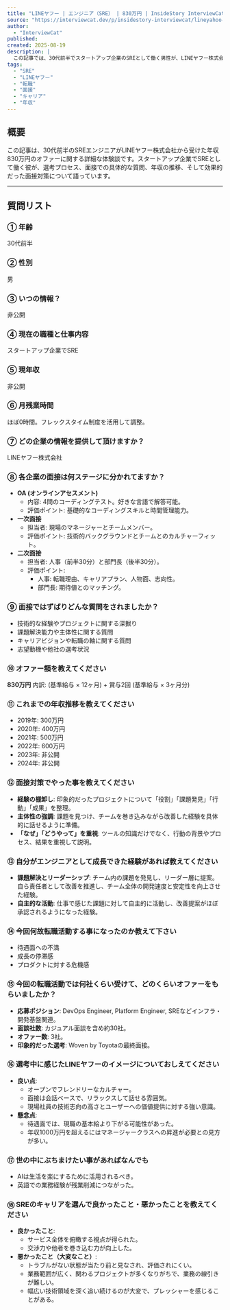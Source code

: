 ```yaml
---
title: "LINEヤフー | エンジニア（SRE） | 830万円 | InsideStory InterviewCat | エンジニアストーリー"
source: "https://interviewcat.dev/p/insidestory-interviewcat/lineyahoo-sre-engineer"
author:
  - "InterviewCat"
published:
created: 2025-08-19
description: |
  この記事では、30代前半でスタートアップ企業のSREとして働く男性が、LINEヤフー株式会社からSREポジションで年収830万円のオファーを受けた際の面接体験談をまとめています。選考プロセス、質問内容、年収推移、面接対策、SREとしてのキャリアについて詳細に語られています。
tags:
  - "SRE"
  - "LINEヤフー"
  - "転職"
  - "面接"
  - "キャリア"
  - "年収"
---
```


## 概要

この記事は、30代前半のSREエンジニアがLINEヤフー株式会社から受けた年収830万円のオファーに関する詳細な体験談です。スタートアップ企業でSREとして働く彼が、選考プロセス、面接での具体的な質問、年収の推移、そして効果的だった面接対策について語っています。

---

## 質問リスト

### ① 年齢

30代前半

### ② 性別

男

### ③ いつの情報？

非公開

### ④ 現在の職種と仕事内容

スタートアップ企業でSRE

### ⑤ 現年収

非公開

### ⑥ 月残業時間

ほぼ0時間。フレックスタイム制度を活用して調整。

### ⑦ どの企業の情報を提供して頂けますか？

LINEヤフー株式会社

### ⑧ 各企業の面接は何ステージに分かれてますか？

* **OA (オンラインアセスメント)**
  * 内容: 4問のコーディングテスト。好きな言語で解答可能。
  * 評価ポイント: 基礎的なコーディングスキルと時間管理能力。
* **一次面接**
  * 担当者: 現場のマネージャーとチームメンバー。
  * 評価ポイント: 技術的バックグラウンドとチームとのカルチャーフィット。
* **二次面接**
  * 担当者: 人事（前半30分）と部門長（後半30分）。
  * 評価ポイント:
    * 人事: 転職理由、キャリアプラン、人物面、志向性。
    * 部門長: 期待値とのマッチング。

### ⑨ 面接ではずばりどんな質問をされましたか？

* 技術的な経験やプロジェクトに関する深掘り
* 課題解決能力や主体性に関する質問
* キャリアビジョンや転職の軸に関する質問
* 志望動機や他社の選考状況

### ⑩ オファー額を教えてください

**830万円**
内訳: (基準給与 × 12ヶ月) + 賞与2回 (基準給与 × 3ヶ月分)

### ⑪ これまでの年収推移を教えてください

* 2019年: 300万円
* 2020年: 400万円
* 2021年: 500万円
* 2022年: 600万円
* 2023年: 非公開
* 2024年: 非公開

### ⑫ 面接対策でやった事を教えてください

* **経験の棚卸し**: 印象的だったプロジェクトについて「役割」「課題発見」「行動」「成果」を整理。
* **主体性の強調**: 課題を見つけ、チームを巻き込みながら改善した経験を具体的に話せるように準備。
* **「なぜ」「どうやって」を重視**: ツールの知識だけでなく、行動の背景やプロセス、結果を重視して説明。

### ⑬ 自分がエンジニアとして成長できた経験があれば教えてください

* **課題解決とリーダーシップ**: チーム内の課題を発見し、リーダー層に提案。自ら責任者として改善を推進し、チーム全体の開発速度と安定性を向上させた経験。
* **自主的な活動**: 仕事で感じた課題に対して自主的に活動し、改善提案がほぼ承認されるようになった経験。

### ⑭ 今回何故転職活動する事になったのか教えて下さい

* 待遇面への不満
* 成長の停滞感
* プロダクトに対する危機感

### ⑮ 今回の転職活動では何社くらい受けて、どのくらいオファーをもらいましたか？

* **応募ポジション**: DevOps Engineer, Platform Engineer, SREなどインフラ・開発基盤関連。
* **面談社数**: カジュアル面談を含め約30社。
* **オファー数**: 3社。
* **印象的だった選考**: Woven by Toyotaの最終面接。

### ⑯ 選考中に感じたLINEヤフーのイメージについておしえてください

* **良い点**:
  * オープンでフレンドリーなカルチャー。
  * 面接は会話ベースで、リラックスして話せる雰囲気。
  * 現場社員の技術志向の高さとユーザーへの価値提供に対する強い意識。
* **懸念点**:
  * 待遇面では、現職の基本給より下がる可能性があった。
  * 年収1000万円を超えるにはマネージャークラスへの昇進が必要との見方が多い。

### ⑰ 世の中にぶちまけたい事があればなんでも

* AIは生活を楽にするために活用されるべき。
* 英語での業務経験が残業削減につながった。

### ⑱ SREのキャリアを選んで良かったこと・悪かったことを教えてください

* **良かったこと**:
  * サービス全体を俯瞰する視点が得られた。
  * 交渉力や他者を巻き込む力が向上した。
* **悪かったこと（大変なこと）**:
  * トラブルがない状態が当たり前と見なされ、評価されにくい。
  * 業務範囲が広く、関わるプロジェクトが多くなりがちで、業務の線引きが難しい。
  * 幅広い技術領域を深く追い続けるのが大変で、プレッシャーを感じることがある。

